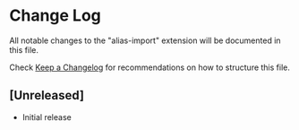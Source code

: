 # Change Log

All notable changes to the "alias-import" extension will be documented in this file.

Check [Keep a Changelog](http://keepachangelog.com/) for recommendations on how to structure this file.

## [Unreleased]

- Initial release